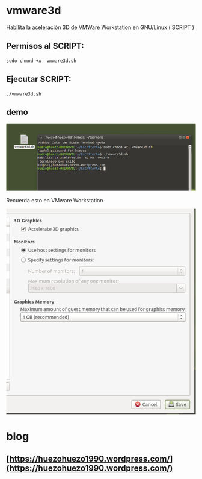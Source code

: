 # vmware3d
Habilita la aceleración  3D de  VMWare Workstation en GNU/Linux ( SCRIPT )

## Permisos al SCRIPT:
```
sudo chmod +x  vmware3d.sh
```
## Ejecutar SCRIPT:

```
./vmware3d.sh
```


## demo

[demo]:https://raw.githubusercontent.com/huezo/vmware3d/master/demo.png

![demo3d][demo]

Recuerda esto en VMware Workstation

[1]:https://raw.githubusercontent.com/huezo/vmware3d/master/1.png

![1][1]

# blog 

## [https://huezohuezo1990.wordpress.com/](https://huezohuezo1990.wordpress.com/)

